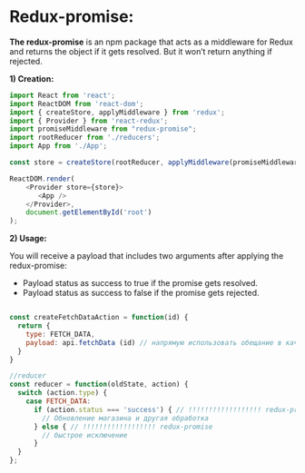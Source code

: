 # Redux-promise:  

**The redux-promise** is an npm package that acts as a middleware for Redux and returns the 
object if it gets resolved. But it won’t return anything if rejected.

**1) Creation:**
```js
import React from 'react'; 
import ReactDOM from 'react-dom'; 
import { createStore, applyMiddleware } from 'redux'; 
import { Provider } from 'react-redux';
import promiseMiddleware from "redux-promise";
import rootReducer from './reducers'; 
import App from './App';

const store = createStore(rootReducer, applyMiddleware(promiseMiddleware)); // !!!!!!!!!!!!!!!!!!!!!!! redux-promise

ReactDOM.render(   
    <Provider store={store}>     
       <App />   
    </Provider>,   
    document.getElementById('root') 
);
```

**2) Usage:**  

You will receive a payload that includes two arguments after applying the redux-promise:
  - Payload status as success to true if the promise gets resolved.
  - Payload status as success to false if the promise gets rejected.

```js

const createFetchDataAction = function(id) {
  return {
    type: FETCH_DATA,
    payload: api.fetchData (id) // напрямую использовать обещание в качестве полезной нагрузки !!!!!!!!!!!!!!!!!! redux-promise
  }
}

//reducer
const reducer = function(oldState, action) {
  switch (action.type) {
    case FETCH_DATA:
      if (action.status === 'success') { // !!!!!!!!!!!!!!!!!! redux-promise
        // Обновление магазина и другая обработка
      } else { // !!!!!!!!!!!!!!!!!! redux-promise
        // быстрое исключение
      }
  }
};
```
